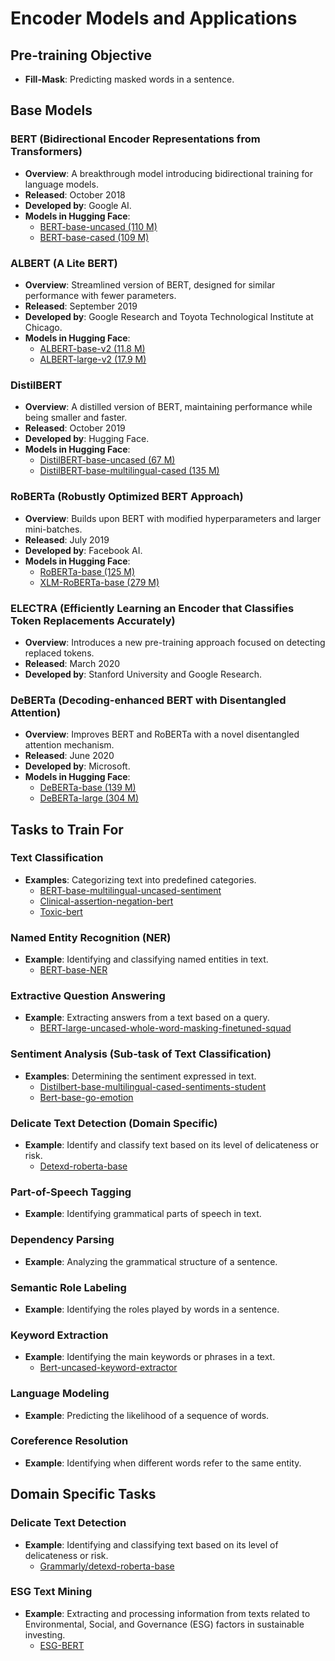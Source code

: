 # Encoder Models and Applications

## Pre-training Objective
- **Fill-Mask**: Predicting masked words in a sentence.

## Base Models

### BERT (Bidirectional Encoder Representations from Transformers)
- **Overview**: A breakthrough model introducing bidirectional training for language models.
- **Released**: October 2018
- **Developed by**: Google AI.
- **Models in Hugging Face**: 
  - [BERT-base-uncased (110 M)](https://huggingface.co/bert-base-uncased)
  - [BERT-base-cased (109 M)](https://huggingface.co/bert-base-cased)

### ALBERT (A Lite BERT)
- **Overview**: Streamlined version of BERT, designed for similar performance with fewer parameters.
- **Released**: September 2019
- **Developed by**: Google Research and Toyota Technological Institute at Chicago.
- **Models in Hugging Face**:
  - [ALBERT-base-v2 (11.8 M)](https://huggingface.co/albert-base-v2)
  - [ALBERT-large-v2 (17.9 M)](https://huggingface.co/albert-large-v2)

### DistilBERT
- **Overview**: A distilled version of BERT, maintaining performance while being smaller and faster.
- **Released**: October 2019
- **Developed by**: Hugging Face.
- **Models in Hugging Face**:
  - [DistilBERT-base-uncased (67 M)](https://huggingface.co/distilbert-base-uncased)
  - [DistilBERT-base-multilingual-cased (135 M)](https://huggingface.co/distilbert-base-multilingual-cased)

### RoBERTa (Robustly Optimized BERT Approach)
- **Overview**: Builds upon BERT with modified hyperparameters and larger mini-batches.
- **Released**: July 2019
- **Developed by**: Facebook AI.
- **Models in Hugging Face**:
  - [RoBERTa-base (125 M)](https://huggingface.co/roberta-base)
  - [XLM-RoBERTa-base (279 M)](https://huggingface.co/xlm-roberta-base)

### ELECTRA (Efficiently Learning an Encoder that Classifies Token Replacements Accurately)
- **Overview**: Introduces a new pre-training approach focused on detecting replaced tokens.
- **Released**: March 2020
- **Developed by**: Stanford University and Google Research.

### DeBERTa (Decoding-enhanced BERT with Disentangled Attention)
- **Overview**: Improves BERT and RoBERTa with a novel disentangled attention mechanism.
- **Released**: June 2020
- **Developed by**: Microsoft.
- **Models in Hugging Face**:
  - [DeBERTa-base (139 M)](https://huggingface.co/microsoft/deberta-base)
  - [DeBERTa-large (304 M)](https://huggingface.co/microsoft/deberta-large)

## Tasks to Train For

### Text Classification
- **Examples**: Categorizing text into predefined categories.
  - [BERT-base-multilingual-uncased-sentiment](https://huggingface.co/nlptown/bert-base-multilingual-uncased-sentiment)
  - [Clinical-assertion-negation-bert](https://huggingface.co/bvanaken/clinical-assertion-negation-bert)
  - [Toxic-bert](https://huggingface.co/unitary/toxic-bert)

### Named Entity Recognition (NER)
- **Example**: Identifying and classifying named entities in text.
  - [BERT-base-NER](https://huggingface.co/dslim/bert-base-NER)

### Extractive Question Answering
- **Example**: Extracting answers from a text based on a query.
  - [BERT-large-uncased-whole-word-masking-finetuned-squad](https://huggingface.co/bert-large-uncased-whole-word-masking-finetuned-squad)

### Sentiment Analysis (Sub-task of Text Classification)
- **Examples**: Determining the sentiment expressed in text.
  - [Distilbert-base-multilingual-cased-sentiments-student](https://huggingface.co/lxyuan/distilbert-base-multilingual-cased-sentiments-student)
  - [Bert-base-go-emotion](https://huggingface.co/bhadresh-savani/bert-base-go-emotion)

### Delicate Text Detection (Domain Specific)
- **Example**: Identify and classify text based on its level of delicateness or risk.
  - [Detexd-roberta-base](https://huggingface.co/grammarly/detexd-roberta-base)

### Part-of-Speech Tagging
- **Example**: Identifying grammatical parts of speech in text.

### Dependency Parsing
- **Example**: Analyzing the grammatical structure of a sentence.

### Semantic Role Labeling
- **Example**: Identifying the roles played by words in a sentence.

### Keyword Extraction
- **Example**: Identifying the main keywords or phrases in a text.
  - [Bert-uncased-keyword-extractor](https://huggingface.co/yanekyuk/bert-uncased-keyword-extractor)

### Language Modeling
- **Example**: Predicting the likelihood of a sequence of words.

### Coreference Resolution
- **Example**: Identifying when different words refer to the same entity.

## Domain Specific Tasks

### Delicate Text Detection
- **Example**: Identifying and classifying text based on its level of delicateness or risk.
  - [Grammarly/detexd-roberta-base](https://huggingface.co/grammarly/detexd-roberta-base)

### ESG Text Mining
- **Example**: Extracting and processing information from texts related to Environmental, Social, and Governance (ESG) factors in sustainable investing.
  - [ESG-BERT](https://huggingface.co/nbroad/ESG-BERT)
